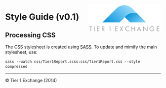 [<img src="img/LOGO.png" align="right"/>]()

Style Guide (v0.1)
===============


## Processing CSS

The CSS stylesheet is created using [SASS](http://sass-lang.com/). To update and mimify the main stylesheet, use:

```
sass --watch css/Tier1Report.scss:css/Tier1Report.css --style compressed
```

---

&copy; Tier 1 Exchange (2014)
